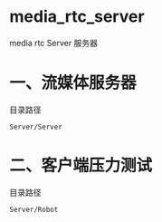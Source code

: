 # media_rtc_server

media  rtc Server 服务器




# 一、流媒体服务器

目录路径

```
Server/Server
```

# 二、客户端压力测试 

目录路径

```
Server/Robot
```






